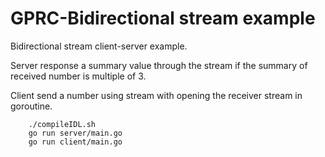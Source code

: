 # GPRC-Bidirectional stream example

Bidirectional stream client-server example.

Server response a summary value through the stream if the summary of received number is multiple of 3.

Client send a number using stream with opening the receiver stream in goroutine.



```
    ./compileIDL.sh
    go run server/main.go
    go run client/main.go
```

